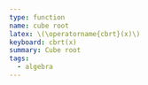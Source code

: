 ```yaml
---
type: function
name: cube root
latex: \(\operatorname{cbrt}(x)\)
keyboard: cbrt(x)
summary: Cube root
tags:
  - algebra
---
```

